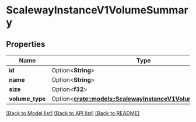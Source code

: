 # ScalewayInstanceV1VolumeSummary

## Properties

Name | Type | Description | Notes
------------ | ------------- | ------------- | -------------
**id** | Option<**String**> |  | [optional]
**name** | Option<**String**> |  | [optional]
**size** | Option<**f32**> | (in bytes) | [optional]
**volume_type** | Option<[**crate::models::ScalewayInstanceV1VolumeVolumeType**](scaleway.instance.v1.Volume.VolumeType.md)> |  | [optional]

[[Back to Model list]](../README.md#documentation-for-models) [[Back to API list]](../README.md#documentation-for-api-endpoints) [[Back to README]](../README.md)


